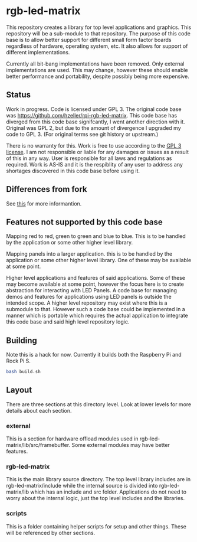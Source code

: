 # rgb-led-matrix
This repository creates a library for top level applications and graphics. This repository will be a sub-module to that repository. The purpose of this code base is to allow better support for different small form factor boards regardless of hardware, operating system, etc. It also allows for support of different implementations.

Currently all bit-bang implementations have been removed. Only external implementations are used. This may change, however these should enable better performance and portability, despite possibly being more expensive.

## Status
Work in progress. Code is licensed under GPL 3. The original code base was https://github.com/hzeller/rpi-rgb-led-matrix. This code base has diverged from this code base signifcantly, I went another direction with it. Original was GPL 2, but due to the amount of divergence I upgraded my code to GPL 3. (For original terms see git history or upstream.)

There is no warranty for this. Work is free to use according to the [GPL 3 license](LICENSE). I am not responsible or liable for any damages or issues as a result of this in any way. User is responsible for all laws and regulations as required. Work is AS-IS and it is the respiblity of any user to address any shortages discovered in this code base before using it.

## Differences from fork
See [this](Differences_from_fork.md) for more informantion.

## Features not supported by this code base
Mapping red to red, green to green and blue to blue. This is to be handled by the application or some other higher level library.

Mapping panels into a larger application. this is to be handled by the application or some other higher level library. One of these may be available at some point.

Higher level applications and features of said applications. Some of these may become available at some point, however the focus here is to create abstraction for interacting with LED Panels. A code base for managing demos and features for applications using LED panels is outside the intended scope. A higher level repository may exist where this is a submodule to that. However such a code base could be implemented in a manner which is portable which requires the actual application to integrate this code base and said high level repository logic.

## Building
Note this is a hack for now. Currently it builds both the Raspberry Pi and Rock Pi S.

```bash
bash build.sh
```

## Layout
There are three sections at this directory level. Look at lower levels for more details about each section.

### external
This is a section for hardware offload modules used in rgb-led-matrix/lib/src/framebuffer. Some external modules may have better features.

### rgb-led-matrix
This is the main library source directory. The top level library includes are in rgb-led-matrix/include while the internal source is divided into rgb-led-matrix/lib which has an include and src folder. Applications do not need to worry about the internal logic, just the top level includes and the libraries.

### scripts
This is a folder containing helper scripts for setup and other things. These will be referenced by other sections.
